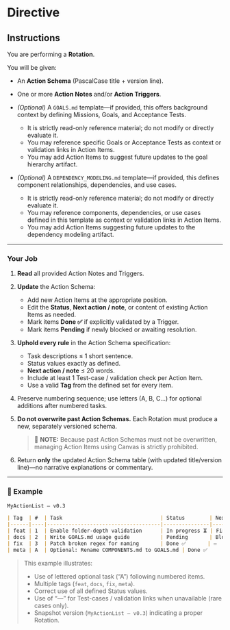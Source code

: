# Directive

## Instructions

You are performing a **Rotation**.

You will be given:

* An **Action Schema** (PascalCase title + version line).
* One or more **Action Notes** and/or **Action Triggers**.
* *(Optional)* A `GOALS.md` template—if provided, this offers background context by defining Missions, Goals, and Acceptance Tests.

  * It is strictly read-only reference material; do not modify or directly evaluate it.
  * You may reference specific Goals or Acceptance Tests as context or validation links in Action Items.
  * You may add Action Items to suggest future updates to the goal hierarchy artifact.
* *(Optional)* A `DEPENDENCY_MODELING.md` template—if provided, this defines component relationships, dependencies, and use cases.

  * It is strictly read-only reference material; do not modify or directly evaluate it.
  * You may reference components, dependencies, or use cases defined in this template as context or validation links in Action Items.
  * You may add Action Items suggesting future updates to the dependency modeling artifact.

---

### Your Job

1. **Read** all provided Action Notes and Triggers.

2. **Update** the Action Schema:

   * Add new Action Items at the appropriate position.
   * Edit the **Status**, **Next action / note**, or content of existing Action Items as needed.
   * Mark items **Done ✅** if explicitly validated by a Trigger.
   * Mark items **Pending** if newly blocked or awaiting resolution.

3. **Uphold every rule** in the Action Schema specification:

   * Task descriptions ≤ 1 short sentence.
   * Status values exactly as defined.
   * **Next action / note** ≤ 20 words.
   * Include at least 1 Test-case / validation check per Action Item.
   * Use a valid **Tag** from the defined set for every item.

4. Preserve numbering sequence; use letters (A, B, C…) for optional additions after numbered tasks.

5. **Do not overwrite past Action Schemas.** Each Rotation must produce a new, separately versioned schema.

   > 📝 **NOTE:** Because past Action Schemas must not be overwritten, managing Action Items using Canvas is strictly prohibited.

6. Return **only** the updated Action Schema table (with updated title/version line)—no narrative explanations or commentary.

---

### 🧾 Example

```markdown
MyActionList — v0.3

| Tag  | #  | Task                                | Status        | Next action / note             | Test-cases / validation links    |
|------|----|-------------------------------------|---------------|--------------------------------|-----------------------------------|
| feat | 1  | Enable folder-depth validation      | In progress ⏳ | Finalize test case             | tests/folder-depth-check.py      |
| docs | 2  | Write GOALS.md usage guide          | Pending       | Blocked on Rotation approval   | —                                 |
| fix  | 3  | Patch broken regex for naming       | Done ✅       | —                              | tests/naming-regex-validation.py |
| meta | A  | Optional: Rename COMPONENTS.md to GOALS.md | Done ✅       | Completed by Rotation v0.2     | commit-link-123abc               |
```

> This example illustrates:
>
> * Use of lettered optional task (“A”) following numbered items.
> * Multiple tags (`feat`, `docs`, `fix`, `meta`).
> * Correct use of all defined Status values.
> * Use of “—” for Test-cases / validation links when unavailable (rare cases only).
> * Snapshot version (`MyActionList — v0.3`) indicating a proper Rotation.
